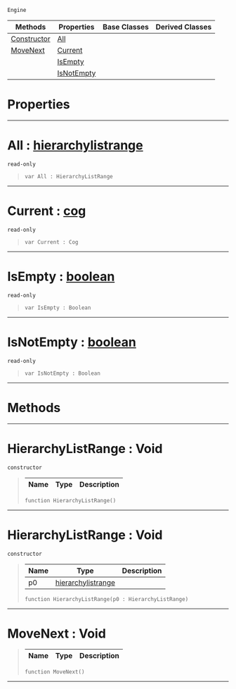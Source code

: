  `Engine`

|Methods|Properties|Base Classes|Derived Classes|
|---|---|---|---|
|[ Constructor](https://github.com/zeroengineteam/ZeroDocs/code_reference/class_reference/hierarchylistrange.markdown#hierarchylistrange-void)|[ All](https://github.com/zeroengineteam/ZeroDocs/code_reference/class_reference/hierarchylistrange.markdown#all-zero-engine-document)| | |
|[ MoveNext](https://github.com/zeroengineteam/ZeroDocs/code_reference/class_reference/hierarchylistrange.markdown#movenext-void)|[ Current](https://github.com/zeroengineteam/ZeroDocs/code_reference/class_reference/hierarchylistrange.markdown#current-zero-engine-docu)| | |
| |[ IsEmpty](https://github.com/zeroengineteam/ZeroDocs/code_reference/class_reference/hierarchylistrange.markdown#isempty-zero-engine-docu)| | |
| |[ IsNotEmpty](https://github.com/zeroengineteam/ZeroDocs/code_reference/class_reference/hierarchylistrange.markdown#isnotempty-zero-engine-d)| | |


 #  Properties


---  
 #  All : [hierarchylistrange](https://github.com/zeroengineteam/ZeroDocs/code_reference/class_reference/hierarchylistrange.markdown)

 `read-only`

> 
> ``` lang=cpp, name=Zilch
> var All : HierarchyListRange


---  
 #  Current : [cog](https://github.com/zeroengineteam/ZeroDocs/code_reference/class_reference/cog.markdown)

 `read-only`

> 
> ``` lang=cpp, name=Zilch
> var Current : Cog


---  
 #  IsEmpty : [boolean](https://github.com/zeroengineteam/ZeroDocs/code_reference/zilch_base_types/boolean.markdown)

 `read-only`

> 
> ``` lang=cpp, name=Zilch
> var IsEmpty : Boolean


---  
 #  IsNotEmpty : [boolean](https://github.com/zeroengineteam/ZeroDocs/code_reference/zilch_base_types/boolean.markdown)

 `read-only`

> 
> ``` lang=cpp, name=Zilch
> var IsNotEmpty : Boolean


---  
 #  Methods


---  
 #  HierarchyListRange : Void

 `constructor`

> 
> |Name|Type|Description|
> |---|---|---|
> ``` lang=cpp, name=Zilch
> function HierarchyListRange()
> ``` 


---  
 #  HierarchyListRange : Void

 `constructor`

> 
> |Name|Type|Description|
> |---|---|---|
> |p0|[hierarchylistrange](https://github.com/zeroengineteam/ZeroDocs/code_reference/class_reference/hierarchylistrange.markdown)| |
> ``` lang=cpp, name=Zilch
> function HierarchyListRange(p0 : HierarchyListRange)
> ``` 


---  
 #  MoveNext : Void

> 
> |Name|Type|Description|
> |---|---|---|
> ``` lang=cpp, name=Zilch
> function MoveNext()
> ``` 


---  
 

 